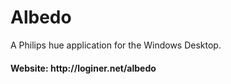 # Albedo
A Philips hue application for the Windows Desktop.

<h4>Website: http://loginer.net/albedo</h4>
